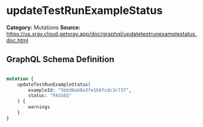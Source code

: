 # updateTestRunExampleStatus

**Category:** Mutations
**Source:** https://us.xray.cloud.getxray.app/doc/graphql/updatetestrunexamplestatus.doc.html

## GraphQL Schema Definition

```graphql

mutation {
    updateTestRunExampleStatus(
        exampleId: "5bbd8ab0a3fe1b6fcdc3c737",
        status: "PASSED"
    ) {
        warnings
    }
}

```